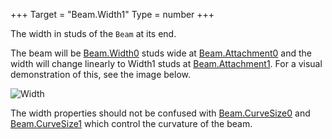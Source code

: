 +++
Target = "Beam.Width1"
Type = number
+++

The width in studs of the `Beam` at its end.The beam will be [Beam.Width0](https://developer.roblox.com/api-reference/property/Beam/Width0) studs wide at [Beam.Attachment0](https://developer.roblox.com/api-reference/property/Beam/Attachment0) and the width will change linearly to Width1 studs at [Beam.Attachment1](https://developer.roblox.com/api-reference/property/Beam/Attachment1). For a visual demonstration of this, see the image below.![Width][1]The width properties should not be confused with [Beam.CurveSize0](https://developer.roblox.com/api-reference/property/Beam/CurveSize0) and [Beam.CurveSize1](https://developer.roblox.com/api-reference/property/Beam/CurveSize1) which control the curvature of the beam.[1]: https://developer.roblox.com/assets/bltaa8ac3288251010b/Width.png